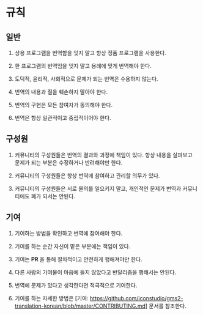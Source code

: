 # 규칙

## 일반

1. 상용 프로그램을 번역함을 잊지 말고 항상 정품 프로그램을 사용한다.

2. 한 프로그램의 번역임을 잊지 말고 용례에 맞게 번역해야 한다.

3. 도덕적, 윤리적, 사회적으로 문제가 되는 번역은 수용하지 않는다.

4. 번역의 내용과 질을 훼손하지 말아야 한다.

5. 번역의 구현은 모든 참여자가 동의해야 한다.

6. 번역은 항상 일관적이고 중립적이어야 한다.

## 구성원

1. 커뮤니티의 구성원들은 번역의 결과와 과정에 책임이 있다. 항상 내용을 살펴보고 문제가 되는 부분은 수정하거나 반려해야만 한다.

2. 커뮤니티의 구성원들은 항상 번역에 참여하고 관리할 의무가 있다.

3. 커뮤니티의 구성원들은 서로 물의를 일으키지 말고, 개인적인 문제가 번역과 커뮤니티에도 폐가 되서는 안된다.

## 기여

1. 기여하는 방법을 확인하고 번역에 참여해야 한다.

2. 기여를 하는 순간 자신이 맡은 부분에는 책임이 있다.

3. 기여는 __PR__ 을 통해 절차적이고 안전하게 행해져야만 한다.

4. 다른 사람의 기여물이 마음에 들지 않았다고 반달리즘을 행해서는 안된다.

5. 번역에 문제가 있다고 생각한다면 적극적으로 기여한다.

6. 기여를 하는 자세한 방법은 [기여: https://github.com/iconstudio/gms2-translation-korean/blob/master/CONTRIBUTING.md] 문서를 참조한다.

